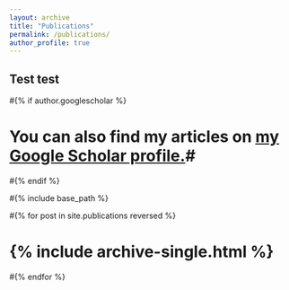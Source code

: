 ```yaml
---
layout: archive
title: "Publications"
permalink: /publications/
author_profile: true
---
```


Test test
--------

#{% if author.googlescholar %}
#  You can also find my articles on <u><a href="{{author.googlescholar}}">my Google Scholar profile</a>.</u>#
#{% endif %}

#{% include base_path %}

#{% for post in site.publications reversed %}
#  {% include archive-single.html %}
#{% endfor %}
